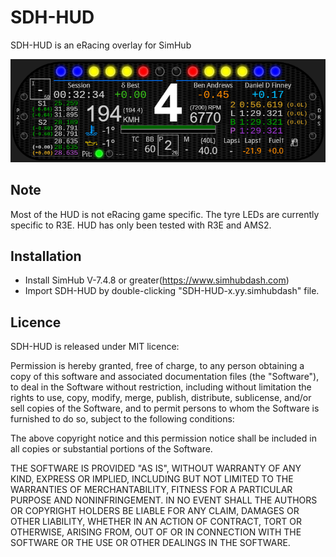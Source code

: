 # SDH-HUD

SDH-HUD is an eRacing overlay for SimHub

![SDH-HUD Image](SDH-HUD.png?raw=true "SDH-HUD")

## Note ##
Most of the HUD is not eRacing game specific. The tyre LEDs are currently specific to R3E.
HUD has only been tested with R3E and AMS2.

## Installation ##

- Install SimHub V-7.4.8 or greater(https://www.simhubdash.com)
- Import SDH-HUD by double-clicking "SDH-HUD-x.yy.simhubdash" file.

## Licence ##

SDH-HUD is released under MIT licence:

Permission is hereby granted, free of charge, to any person obtaining a copy of this
software and associated documentation files (the "Software"), to deal in the Software
without restriction, including without limitation the rights to use, copy, modify,
merge, publish, distribute, sublicense, and/or sell copies of the Software, and to
permit persons to whom the Software is furnished to do so, subject to the following
conditions:

The above copyright notice and this permission notice shall be included in all copies
or substantial portions of the Software.

THE SOFTWARE IS PROVIDED "AS IS", WITHOUT WARRANTY OF ANY KIND, EXPRESS OR IMPLIED,
INCLUDING BUT NOT LIMITED TO THE WARRANTIES OF MERCHANTABILITY, FITNESS FOR A PARTICULAR
PURPOSE AND NONINFRINGEMENT. IN NO EVENT SHALL THE AUTHORS OR COPYRIGHT HOLDERS BE
LIABLE FOR ANY CLAIM, DAMAGES OR OTHER LIABILITY, WHETHER IN AN ACTION OF CONTRACT, TORT
OR OTHERWISE, ARISING FROM, OUT OF OR IN CONNECTION WITH THE SOFTWARE OR THE USE OR
OTHER DEALINGS IN THE SOFTWARE.